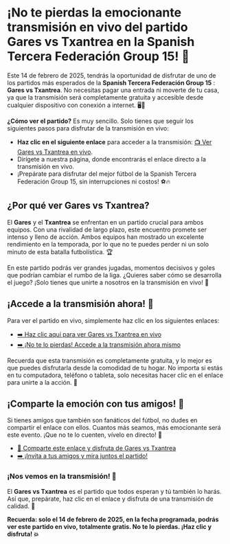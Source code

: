 # ¡No te pierdas la emocionante transmisión en vivo del partido Gares vs Txantrea en la Spanish Tercera Federación Group 15! 📅

Este 14 de febrero de 2025, tendrás la oportunidad de disfrutar de uno de los partidos más esperados de la **Spanish Tercera Federación Group 15** : **Gares vs Txantrea**. No necesitas pagar una entrada ni moverte de tu casa, ya que la transmisión será completamente gratuita y accesible desde cualquier dispositivo con conexión a internet. 🖥️📱

**¿Cómo ver el partido?** Es muy sencillo. Solo tienes que seguir los siguientes pasos para disfrutar de la transmisión en vivo:

- **Haz clic en el siguiente enlace** para acceder a la transmisión: [📺 Ver Gares vs Txantrea en vivo](https://tinyurl.com/livestreamfreeo?st=Gares+vs+Txantrea&si=ghc).
- Dirígete a nuestra página, donde encontrarás el enlace directo a la transmisión en vivo.
- ¡Prepárate para disfrutar del mejor fútbol de la Spanish Tercera Federación Group 15, sin interrupciones ni costos! ⚽🔥

## ¿Por qué ver Gares vs Txantrea?

El **Gares** y el **Txantrea** se enfrentan en un partido crucial para ambos equipos. Con una rivalidad de largo plazo, este encuentro promete ser intenso y lleno de acción. Ambos equipos han mostrado un excelente rendimiento en la temporada, por lo que no te puedes perder ni un solo minuto de esta batalla futbolística. 🏆

En este partido podrás ver grandes jugadas, momentos decisivos y goles que podrían cambiar el rumbo de la liga. ¿Quieres saber cómo se desarrolla el juego? ¡Solo tienes que unirte a nosotros en la transmisión en vivo! 🌟

## ¡Accede a la transmisión ahora! 📲

Para ver el partido en vivo, simplemente haz clic en los siguientes enlaces:

- [➡️ Haz clic aquí para ver Gares vs Txantrea en vivo](https://tinyurl.com/livestreamfreeo?st=Gares+vs+Txantrea&si=ghc)
- [➡️ ¡No te lo pierdas! Accede a la transmisión ahora mismo](https://tinyurl.com/livestreamfreeo?st=Gares+vs+Txantrea&si=ghc)

Recuerda que esta transmisión es completamente gratuita, y lo mejor es que puedes disfrutarla desde la comodidad de tu hogar. No importa si estás en tu computadora, teléfono o tableta, solo necesitas hacer clic en el enlace para unirte a la acción. 🎉

## ¡Comparte la emoción con tus amigos! 🎊

Si tienes amigos que también son fanáticos del fútbol, no dudes en compartir el enlace con ellos. Cuantos más seamos, más emocionante será este evento. ¡Que no te lo cuenten, vívelo en directo! 📢

- [🔗 Comparte este enlace y disfruta de Gares vs Txantrea](https://tinyurl.com/livestreamfreeo?st=Gares+vs+Txantrea&si=ghc)
- [➡️ ¡Invita a tus amigos y mira juntos el partido!](https://tinyurl.com/livestreamfreeo?st=Gares+vs+Txantrea&si=ghc)

### ¡Nos vemos en la transmisión! 🚀

El **Gares vs Txantrea** es el partido que todos esperan y tú también lo harás. Así que, prepárate, haz clic en el enlace y disfruta de una transmisión de calidad. 📲

**Recuerda: solo el 14 de febrero de 2025, en la fecha programada, podrás ver este partido en vivo, totalmente gratis. No te lo pierdas. ¡Haz clic y disfruta! 💥**
